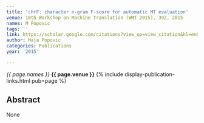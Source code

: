 ```yaml
---
title: 'chrF: character n-gram F-score for automatic MT evaluation'
venue: 10th Workshop on Machine Translation (WMT 2015), 392, 2015
names: M Popovic
tags: ''
link: https://scholar.google.com/citations?view_op=view_citation&hl=en&user=KdAV2Y0AAAAJ&pagesize=100&sortby=pubdate&citation_for_view=KdAV2Y0AAAAJ:HoB7MX3m0LUC
author: Maja Popovic
categories: Publications
year: '2015'

---
```


*{{ page.names }}*
**{{ page.venue }}**
{% include display-publication-links.html pub=page %}
## Abstract

None